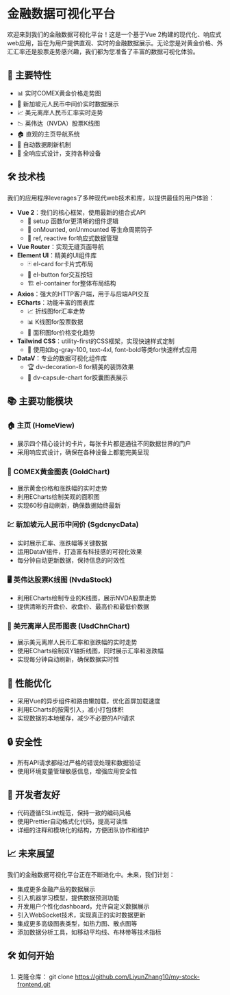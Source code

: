 # 金融数据可视化平台

欢迎来到我们的金融数据可视化平台！这是一个基于Vue 2构建的现代化、响应式web应用，旨在为用户提供直观、实时的金融数据展示。无论您是对黄金价格、外汇汇率还是股票走势感兴趣，我们都为您准备了丰富的数据可视化体验。

## 🌟 主要特性

- 📊 实时COMEX黄金价格走势图
- 💱 新加坡元人民币中间价实时数据展示
- 📈 美元离岸人民币汇率实时走势
- 📉 英伟达（NVDA）股票K线图
- 🏠 直观的主页导航系统
- 🔄 自动数据刷新机制
- 📱 全响应式设计，支持各种设备

## 🛠 技术栈

我们的应用程序leverages了多种现代web技术和库，以提供最佳的用户体验：

- **Vue 2**：我们的核心框架，使用最新的组合式API
  - 🔧 setup 函数for更清晰的组件逻辑
  - 🎣 onMounted, onUnmounted 等生命周期钩子
  - 🔗 ref, reactive for响应式数据管理
- **Vue Router**：实现无缝页面导航
- **Element UI**：精美的UI组件库
  - 🃏 el-card for卡片式布局
  - 🔘 el-button for交互按钮
  - 🏗 el-container for整体布局结构
- **Axios**：强大的HTTP客户端，用于与后端API交互
- **ECharts**：功能丰富的图表库
  - 📈 折线图for汇率走势
  - 📊 K线图for股票数据
  - 🌊 面积图for价格变化趋势
- **Tailwind CSS**：utility-first的CSS框架，实现快速样式定制
  - 🎨 使用如bg-gray-100, text-4xl, font-bold等类for快速样式应用
- **DataV**：专业的数据可视化组件库
  - 🏆 dv-decoration-8 for精美的装饰效果
  - 🧪 dv-capsule-chart for胶囊图表展示

## 📚 主要功能模块

### 🏠 主页 (HomeView)
- 展示四个精心设计的卡片，每张卡片都是通往不同数据世界的门户
- 采用响应式设计，确保在各种设备上都能完美呈现

### 🥇 COMEX黄金图表 (GoldChart)
- 展示黄金价格和涨跌幅的实时走势
- 利用ECharts绘制美观的面积图
- 实现60秒自动刷新，确保数据始终最新

### 💹 新加坡元人民币中间价 (SgdcnycData)
- 实时展示汇率、涨跌幅等关键数据
- 运用DataV组件，打造富有科技感的可视化效果
- 每分钟自动更新数据，保持信息的时效性

### 🖥 英伟达股票K线图 (NvdaStock)
- 利用ECharts绘制专业的K线图，展示NVDA股票走势
- 提供清晰的开盘价、收盘价、最高价和最低价数据

### 💱 美元离岸人民币图表 (UsdChnChart)
- 展示美元离岸人民币汇率和涨跌幅的实时走势
- 使用ECharts绘制双Y轴折线图，同时展示汇率和涨跌幅
- 实现每分钟自动刷新，确保数据实时性

## 🚀 性能优化
- 采用Vue的异步组件和路由懒加载，优化首屏加载速度
- 利用ECharts的按需引入，减小打包体积
- 实现数据的本地缓存，减少不必要的API请求

## 🔒 安全性
- 所有API请求都经过严格的错误处理和数据验证
- 使用环境变量管理敏感信息，增强应用安全性

## 🔧 开发者友好
- 代码遵循ESLint规范，保持一致的编码风格
- 使用Prettier自动格式化代码，提高可读性
- 详细的注释和模块化的结构，方便团队协作和维护

## 📈 未来展望

我们的金融数据可视化平台正在不断进化中。未来，我们计划：

- 集成更多金融产品的数据展示
- 引入机器学习模型，提供数据预测功能
- 开发用户个性化dashboard，允许自定义数据展示
- 引入WebSocket技术，实现真正的实时数据更新
- 集成更多高级图表类型，如热力图、散点图等
- 添加数据分析工具，如移动平均线、布林带等技术指标

## 🛠 如何开始

1. 克隆仓库：
       git clone https://github.com/LiyunZhang10/my-stock-frontend.git
